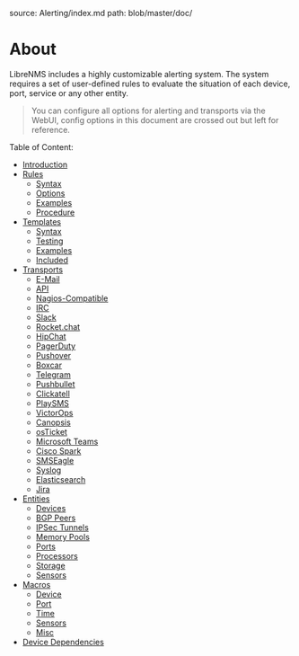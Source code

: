 source: Alerting/index.md
path: blob/master/doc/

# About

LibreNMS includes a highly customizable alerting system.
The system requires a set of user-defined rules to evaluate the
situation of each device, port, service or any other entity.

> You can configure all options for alerting and transports via the
> WebUI, config options in this document are crossed out but left for reference.

Table of Content:

- [Introduction](Introduction.md)
- [Rules](Rules.md)
  - [Syntax](Rules.md#syntax)
  - [Options](Rules.md#options)
  - [Examples](Rules.md#examples)
  - [Procedure](Rules.md#procedure)
- [Templates](Templates.md)
  - [Syntax](Templates.md#syntax)
  - [Testing](Templates.md#testing)
  - [Examples](Templates.md#examples)
  - [Included](Templates.md#included)
- [Transports](Transports.md)
  - [E-Mail](Transports.md#e-mail)
  - [API](Transports.md#api)
  - [Nagios-Compatible](Transports.md#nagios-compatible)
  - [IRC](Transports.md#irc)
  - [Slack](Transports.md#slack)
  - [Rocket.chat](Transports.md#rocketchat)
  - [HipChat](Transports.md#hipchat)
  - [PagerDuty](Transports.md#pagerduty)
  - [Pushover](Transports.md#pushover)
  - [Boxcar](Transports.md#boxcar)
  - [Telegram](Transports.md#telegram)
  - [Pushbullet](Transports.md#pushbullet)
  - [Clickatell](Transports.md#clickatell)
  - [PlaySMS](Transports.md#playsms)
  - [VictorOps](Transports.md#victorops)
  - [Canopsis](Transports.md#canopsis)
  - [osTicket](Transports.md#osticket)
  - [Microsoft Teams](Transports.md#microsoftteams)
  - [Cisco Spark](Transports.md#ciscospark)
  - [SMSEagle](Transports.md#smseagle)
  - [Syslog](Transports.md#syslog)
  - [Elasticsearch](Transports.md#elasticsearch)
  - [Jira](Transports.md#jira)
- [Entities](Entities.md)
  - [Devices](Entities.md#devices)
  - [BGP Peers](Entities.md#bgppeers)
  - [IPSec Tunnels](Entities.md#ipsec)
  - [Memory Pools](Entities.md#entity-mempools)
  - [Ports](Entities.md#entity-ports)
  - [Processors](Entities.md#entity-processors)
  - [Storage](Entities.md#entity-storage)
  - [Sensors](Entities.md#entity-sensors)
- [Macros](Macros.md)
  - [Device](Macros.md#macros-device)
  - [Port](Macros.md#macros-port)
  - [Time](Macros.md#macros-time)
  - [Sensors](Macros.md#macros-sensors)
  - [Misc](Macros.md#macros-misc)
- [Device Dependencies](Device-Dependencies.md)
